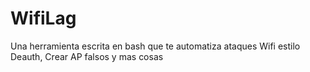 # WifiLag
Una herramienta escrita en bash que te automatiza ataques Wifi estilo Deauth, Crear AP falsos y mas cosas
